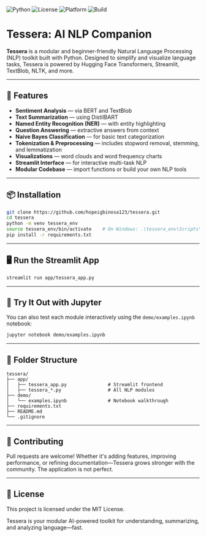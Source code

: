 ![Python](https://img.shields.io/badge/Python-3.9+-blue?logo=python)
![License](https://img.shields.io/badge/License-MIT-green)
![Platform](https://img.shields.io/badge/Platform-Streamlit-orange)
![Build](https://img.shields.io/badge/Build-Stable-brightgreen)

# Tessera: AI NLP Companion

**Tessera** is a modular and beginner-friendly Natural Language Processing (NLP) toolkit built with Python. Designed to simplify and visualize language tasks, Tessera is powered by Hugging Face Transformers, Streamlit, TextBlob, NLTK, and more.

---

## 🚀 Features

- **Sentiment Analysis** — via BERT and TextBlob
- **Text Summarization** — using DistilBART
- **Named Entity Recognition (NER)** — with entity highlighting
- **Question Answering** — extractive answers from context
- **Naive Bayes Classification** — for basic text categorization
- **Tokenization & Preprocessing** — includes stopword removal, stemming, and lemmatization
- **Visualizations** — word clouds and word frequency charts
- **Streamlit Interface** — for interactive multi-task NLP
- **Modular Codebase** — import functions or build your own NLP tools

---

## 📦 Installation

```bash
git clone https://github.com/hopeigbinosa123/tessera.git
cd tessera
python -m venv tessera_env
source tessera_env/bin/activate    # On Windows: .\tessera_env\Scripts\activate
pip install -r requirements.txt
```

---

## 🖥️ Run the Streamlit App

```bash
streamlit run app/tessera_app.py
```

---

## 🧪 Try It Out with Jupyter

You can also test each module interactively using the `demo/examples.ipynb` notebook:
```bash
jupyter notebook demo/examples.ipynb
```

---

## 📁 Folder Structure

```
tessera/
├── app/
│   ├── tessera_app.py               # Streamlit frontend
│   ├── tessera_*.py                 # All NLP modules
├── demo/
│   └── examples.ipynb               # Notebook walkthrough
├── requirements.txt
├── README.md
└── .gitignore
```

---

## 🤝 Contributing

Pull requests are welcome! Whether it's adding features, improving performance, or refining documentation—Tessera grows stronger with the community. The application is not perfect. 

---

## 📄 License

This project is licensed under the MIT License.

Tessera is your modular AI-powered toolkit for understanding, summarizing, and analyzing language—fast.
```

